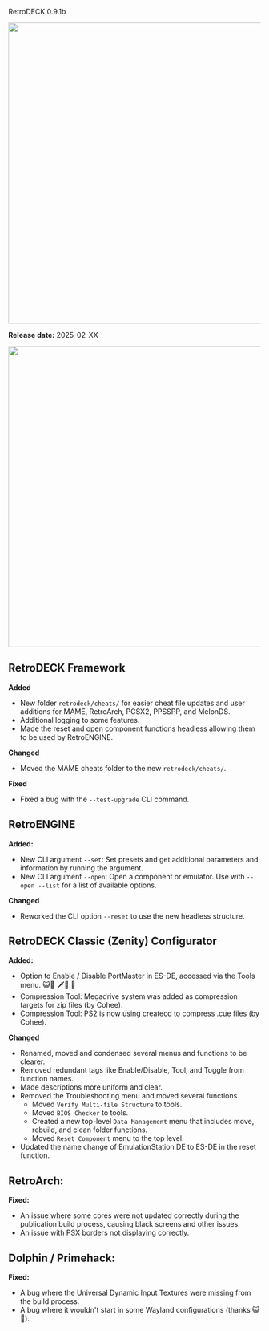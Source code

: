  RetroDECK 0.9.1b

<img src="../../../wiki_images/logos/rd-logo-box.png" width="600">

**Release date:** 2025-02-XX

<img src="../091b.jpg" width="600"> 


## RetroDECK Framework 

**Added**

- New folder `retrodeck/cheats/` for easier cheat file updates and user additions for MAME, RetroArch, PCSX2, PPSSPP, and MelonDS.
- Additional logging to some features.
- Made the reset and open component functions headless allowing them to be used by RetroENGINE.

**Changed**

- Moved the MAME cheats folder to the new `retrodeck/cheats/`.

**Fixed**

- Fixed a bug with the `--test-upgrade` CLI command.

## RetroENGINE

**Added:**

- New CLI argument `--set`: Set presets and get additional parameters and information by running the argument.
- New CLI argument `--open`: Open a component or emulator. Use with `--open --list` for a list of available options.

**Changed**

- Reworked the CLI option `--reset` to use the new headless structure. 

## RetroDECK Classic (Zenity) Configurator

**Added:**

- Option to Enable / Disable PortMaster in ES-DE, accessed via the Tools menu. 😺🎩 🗡️🪿 🦙
- Compression Tool: Megadrive system was added as compression targets for zip files (by Cohee).
- Compression Tool: PS2 is now using createcd to compress .cue files (by Cohee).

**Changed**

- Renamed, moved and condensed several menus and functions to be clearer.
- Removed redundant tags like Enable/Disable, Tool, and Toggle from function names.
- Made descriptions more uniform and clear.
- Removed the Troubleshooting menu and moved several functions.  
    - Moved `Verify Multi-file Structure` to tools.
    - Moved `BIOS Checker` to tools.
    - Created a new top-level `Data Management` menu that includes move, rebuild, and clean folder functions.
    - Moved `Reset Component` menu to the top level.
- Updated the name change of EmulationStation DE to ES-DE in the reset function.

## RetroArch:

**Fixed:**

- An issue where some cores were not updated correctly during the publication build process, causing black screens and other issues.
- An issue with PSX borders not displaying correctly.

##  Dolphin / Primehack:

**Fixed:**

- A bug where the Universal Dynamic Input Textures were missing from the build process.
- A bug where it wouldn't start in some Wayland configurations (thanks 😺🎩).
